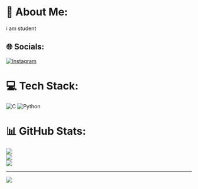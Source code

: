 # 💫 About Me:
i am student 


## 🌐 Socials:
[![Instagram](https://img.shields.io/badge/Instagram-%23E4405F.svg?logo=Instagram&logoColor=white)](https://instagram.com/manoj_gowda_cd) 

# 💻 Tech Stack:
![C](https://img.shields.io/badge/c-%2300599C.svg?style=flat-square&logo=c&logoColor=white) ![Python](https://img.shields.io/badge/python-3670A0?style=flat-square&logo=python&logoColor=ffdd54)
# 📊 GitHub Stats:
![](https://github-readme-stats.vercel.app/api?username=manojgowda20&theme=vue-dark&hide_border=false&include_all_commits=true&count_private=false)<br/>
![](https://github-readme-streak-stats.herokuapp.com/?user=manojgowda20&theme=vue-dark&hide_border=false)<br/>
![](https://github-readme-stats.vercel.app/api/top-langs/?username=manojgowda20&theme=vue-dark&hide_border=false&include_all_commits=true&count_private=false&layout=compact)

---
[![](https://visitcount.itsvg.in/api?id=manojgowda20&icon=0&color=0)](https://visitcount.itsvg.in)

<!-- Proudly created with GPRM ( https://gprm.itsvg.in ) -->
